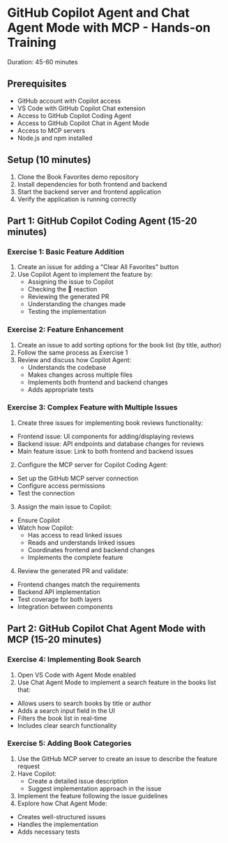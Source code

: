 # GitHub Copilot Agent and Chat Agent Mode with MCP - Hands-on Training

Duration: 45-60 minutes

## Prerequisites

- GitHub account with Copilot access
- VS Code with GitHub Copilot Chat extension
- Access to GitHub Copilot Coding Agent
- Access to GitHub Copilot Chat in Agent Mode
- Access to MCP servers
- Node.js and npm installed

## Setup (10 minutes)

1. Clone the Book Favorites demo repository
2. Install dependencies for both frontend and backend
3. Start the backend server and frontend application
4. Verify the application is running correctly

## Part 1: GitHub Copilot Coding Agent (15-20 minutes)

### Exercise 1: Basic Feature Addition

1. Create an issue for adding a "Clear All Favorites" button
2. Use Copilot Agent to implement the feature by:
   - Assigning the issue to Copilot
   - Checking the 👀 reaction
   - Reviewing the generated PR
   - Understanding the changes made
   - Testing the implementation

### Exercise 2: Feature Enhancement

1. Create an issue to add sorting options for the book list (by title, author)
2. Follow the same process as Exercise 1
3. Review and discuss how Copilot Agent:
   - Understands the codebase
   - Makes changes across multiple files
   - Implements both frontend and backend changes
   - Adds appropriate tests

### Exercise 3: Complex Feature with Multiple Issues

1. Create three issues for implementing book reviews functionality:
  - Frontend issue: UI components for adding/displaying reviews
  - Backend issue: API endpoints and database changes for reviews
  - Main feature issue: Link to both frontend and backend issues
2. Configure the MCP server for Copilot Coding Agent:
  - Set up the GitHub MCP server connection
  - Configure access permissions
  - Test the connection
3. Assign the main issue to Copilot:
  - Ensure Copilot
  - Watch how Copilot:
    * Has access to read linked issues
    * Reads and understands linked issues
    * Coordinates frontend and backend changes
    * Implements the complete feature
4. Review the generated PR and validate:
  - Frontend changes match the requirements
  - Backend API implementation
  - Test coverage for both layers
  - Integration between components

## Part 2: GitHub Copilot Chat Agent Mode with MCP (15-20 minutes)

### Exercise 4: Implementing Book Search

1. Open VS Code with Agent Mode enabled
2. Use Chat Agent Mode to implement a search feature in the books list that:
  - Allows users to search books by title or author
  - Adds a search input field in the UI
  - Filters the book list in real-time
  - Includes clear search functionality

### Exercise 5: Adding Book Categories

1. Use the GitHub MCP server to create an issue to describe the feature request
2. Have Copilot:
   - Create a detailed issue description
   - Suggest implementation approach in the issue
3. Implement the feature following the issue guidelines
4. Explore how Chat Agent Mode:
  - Creates well-structured issues
  - Handles the implementation
  - Adds necessary tests